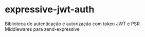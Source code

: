 # expressive-jwt-auth
Biblioteca de autenticação e autorização com token JWT e PSR Middlewares para zend-expressive
